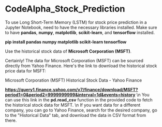 # CodeAlpha_Stock_Prediction
To use Long Short-Term Memory (LSTM) for stock price prediction in a Jupyter Notebook, need to have the necessary libraries installed. Make sure to have **pandas**, **numpy**, **matplotlib**, **scikit-learn**, and **tensorflow** installed.

****pip install pandas numpy matplotlib scikit-learn tensorflow****

Use the historical stock data of **Microsoft Corporation (MSFT)**.


Certainly! The data for Microsoft Corporation (MSFT) can be sourced directly from Yahoo Finance. Here's the link to download the historical stock price data for MSFT:

Microsoft Corporation (MSFT) Historical Stock Data - Yahoo Finance

**https://query1.finance.yahoo.com/v7/finance/download/MSFT?period1=0&period2=9999999999&interval=1d&events=history** \n
You can use this link in the **pd.read_csv** function in the provided code to fetch the historical stock data for MSFT. \n
If you want data for a different company, you can go to Yahoo Finance, search for the desired company, go to the "Historical Data" tab, and download the data in CSV format from there.

